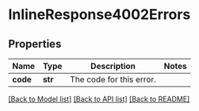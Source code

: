 # InlineResponse4002Errors

## Properties
Name | Type | Description | Notes
------------ | ------------- | ------------- | -------------
**code** | **str** | The code for this error. | 

[[Back to Model list]](../README.md#documentation-for-models) [[Back to API list]](../README.md#documentation-for-api-endpoints) [[Back to README]](../README.md)

